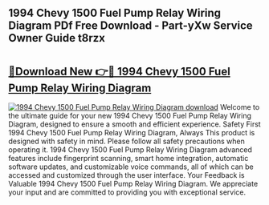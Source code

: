 ## 1994 Chevy 1500 Fuel Pump Relay Wiring Diagram PDf Free Download - Part-yXw Service Owner Guide t8rzx

# <h2><a href="http://dfiajmz.blite.top/?on=1994+Chevy+1500+Fuel+Pump+Relay+Wiring+Diagram">🔗Download New 👉🔴 1994 Chevy 1500 Fuel Pump Relay Wiring Diagram</a></h2>

[![1994 Chevy 1500 Fuel Pump Relay Wiring Diagram download](https://i.imgur.com/lujVjoI.png)](http://dfiajmz.blite.top/?on=1994+Chevy+1500+Fuel+Pump+Relay+Wiring+Diagram)
Welcome to the ultimate guide for your new 1994 Chevy 1500 Fuel Pump Relay Wiring Diagram, designed to ensure a smooth and efficient experience. Safety First 1994 Chevy 1500 Fuel Pump Relay Wiring Diagram, Always This product is designed with safety in mind. Please follow all safety precautions when operating it. 1994 Chevy 1500 Fuel Pump Relay Wiring Diagram advanced features include fingerprint scanning, smart home integration, automatic software updates, and customizable voice commands, all of which can be accessed and customized through the user interface. Your Feedback is Valuable 1994 Chevy 1500 Fuel Pump Relay Wiring Diagram. We appreciate your input and are committed to providing you with exceptional service.
